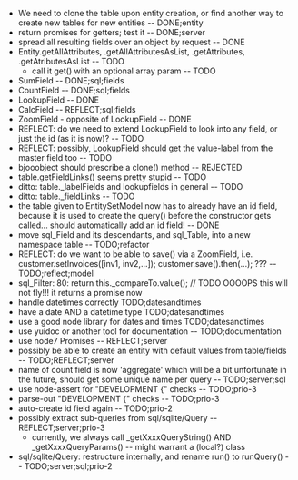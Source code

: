 * We need to clone the table upon entity creation, or find another way to create new tables for new entities -- DONE;entity
* return promises for getters; test it -- DONE;server
* spread all resulting fields over an object by request -- DONE
* Entity.getAllAttributes, .getAllAttributesAsList, .getAttributes, .getAtributesAsList -- TODO
    * call it get() with an optional array param -- TODO
* SumField  -- DONE;sql;fields
* CountField  -- DONE;sql;fields
* LookupField -- DONE
* CalcField -- REFLECT;sql;fields
* ZoomField - opposite of LookupField -- DONE
* REFLECT: do we need to extend LookupField to look into any field, or just the id (as it is now)? -- TODO
* REFLECT: possibly, LookupField should get the value-label from the master field too -- TODO
* bjooobject should prescribe a clone() method -- REJECTED
* table.getFieldLinks() seems pretty stupid -- TODO
* ditto: table.\_labelFields and lookupfields in general -- TODO
* ditto: table.\_fieldLinks -- TODO
* the table given to EntitySetModel now has to already have an id field, because it is used to create the query() before the constructor gets called... should automatically add an id field! -- DONE
* move sql\_Field and its descendants, and sql\_Table, into a new namespace table -- TODO;refactor
* REFLECT: do we want to be able to save() via a ZoomField, i.e. customer.setInvoices([inv1, inv2,...]); customer.save().then(...); ??? -- TODO;reflect;model
* sql\_Filter: 80:  return this.\_compareTo.value(); // TODO OOOOPS this will not fly!!! it returns a promise now
* handle datetimes correctly TODO;datesandtimes
* have a date AND a datetime type TODO;datesandtimes
* use a good node library for dates and times TODO;datesandtimes
* use yuidoc or another tool for documentation -- TODO;documentation
* use node7 Promises -- REFLECT;server
* possibly be able to create an entity with default values from table/fields -- TODO;REFLECT;server
* name of count field is now 'aggregate' which will be a bit unfortunate in the future, should get some unique name per query -- TODO;server;sql
* use node-assert for "DEVELOPMENT {" checks -- TODO;prio-3
* parse-out "DEVELOPMENT {" checks -- TODO;prio-3
* auto-create id field again -- TODO;prio-2
* possibly extract sub-queries from sql/sqlite/Query -- REFLECT;server;prio-3
    * currently, we always call \_getXxxxQueryString() AND \_getXxxxQueryParams() -- might warrant a (local?) class
* sql/sqlite/Query: restructure internally, and rename run() to runQuery() -- TODO;server;sql;prio-2
